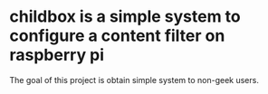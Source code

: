 # <h1>childbox is a simple system to configure a content filter on raspberry pi</h1>

The goal of this project is obtain simple system to non-geek users.


